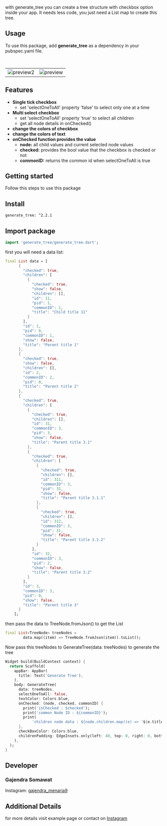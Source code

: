 with generate_tree you can create a tree structure with checkbox option inside your app. It needs less code,
you just need a List map to create this tree.

## Usage

To use this package, add <b>generate_tree</b> as a dependency in your pubspec.yaml file.

<BR>
<Table>
    <tr>
        <td><img src="https://ik.imagekit.io/gajendramenaria9/gif1.gif?ik-sdk-version=javascript-1.4.3&updatedAt=1676791685679" alt="preview2"/></td>
<td><img src="https://ik.imagekit.io/gajendramenaria9/gif2.gif?ik-sdk-version=javascript-1.4.3&updatedAt=1676791681599" alt="preview"/></td>
    </tr>
</Table>

## Features

<ul>
<li><b>Single tick checkbox</b>
<ul>
    <li>set 'selectOneToAll' property 'false' to select only one at a time</li>
</ul>
</li>
<li><b>Multi select checkbox</b>
<ul>
<li>set 'selectOneToAll' property 'true' to select all children</li>
<li>get all node details in onChecked()</li>
</ul>
</li>
<li><b>change the colors of checkbox</b></li>
<li><b>change the colors of text</b></li>
<li><b>onChecked function provides the value</b>
<ul>
<li><b>node:</b> all child values and current selected node values</li>
<li><b>checked:</b> provides the bool value that the checkbox is checked or not</li>
<li><b>commonID:</b> returns the common id when selectOneToAll is true</li>
</ul>
</li>
</ul>

## Getting started

Follow this steps to use this package

## Install

```html
generate_tree: ^2.2.1
```

## Import package

```dart
import 'generate_tree/generate_tree.dart';
```

first you will need a data list:

```dart
final List data = [
      {
        "checked": true,
        "children": [
          {
            "checked": true,
            "show": false,
            "children": [],
            "id": 11,
            "pid": 1,
            "commonID": 1,
            "title": "Child title 11"
          }
        ],
        "id": 1,
        "pid": 0,
        "commonID": 1,
        "show": false,
        "title": "Parent title 1"
      },
      {
        "checked": true,
        "show": false,
        "children": [],
        "id": 2,
        "commonID": 2,
        "pid": 0,
        "title": "Parent title 2"
      },
      {
        "checked": true,
        "children": [
          {
            "checked": true,
            "children": [],
            "id": 31,
            "commonID": 3,
            "pid": 3,
            "show": false,
            "title": "Parent title 3.1"
          },
          {
            "checked": true,
            "children": [
              {
                "checked": true,
                "children": [],
                "id": 311,
                "commonID": 3,
                "pid": 31,
                "show": false,
                "title": "Parent title 3.1.1"
              },
              {
                "checked": true,
                "children": [],
                "id": 312,
                "commonID": 3,
                "pid": 31,
                "show": false,
                "title": "Parent title 3.1.2"
              }
            ],
            "id": 32,
            "commonID": 3,
            "pid": 2,
            "show": false,
            "title": "Parent title 3.2"
          }
        ],
        "id": 3,
        "commonID": 3,
        "pid": 0,
        "show": false,
        "title": "Parent title 3"
      }
    ];
```

then pass the data to TreeNode.fromJson() to get the List<TreeNode>

```dart
final List<TreeNode> treeNodes =
        data.map((item) => TreeNode.fromJson(item)).toList();
```

Now pass this treeNodes to GenerateTree(data: treeNodes) to generate the tree

```dart
Widget build(BuildContext context) {
  return Scaffold(
    appBar: AppBar(
      title: Text('Generate Tree'),
    ),
    body: GenerateTree(
      data: treeNodes,
      selectOneToAll: false,
      textColor: Colors.blue,
      onChecked: (node, checked, commonID) {
        print('isChecked : $checked');
        print('common Node ID : ${commonID}');
        print(
            'children node data : ${node.children.map((e) => '${e.title}')}');
      },
      checkBoxColor: Colors.blue,
      childrenPadding: EdgeInsets.only(left: 40, top: 0, right: 0, bottom: 0),
    ),
  );
}
```

## Developer

<H3>Gajendra Somawat</H3>
<p>Instagram: <a href="https://www.instagram.com/gajendra_menaria9">gajendra_menaria9</a></p>

## Additional Details

for more details visit example page or contact on <a href="https://www.instagram.com/gajendra_menaria9">Instagram</a>
